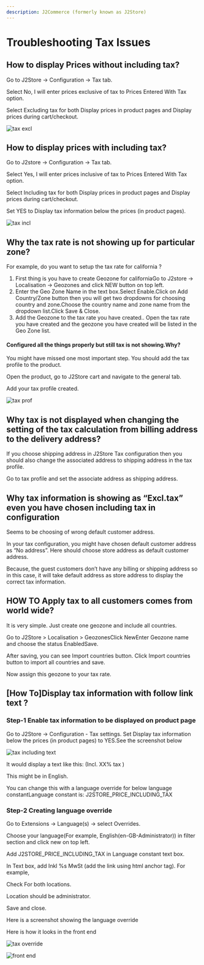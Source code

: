 ```yaml
---
description: J2Commerce (formerly known as J2Store)
---
```


# Troubleshooting Tax Issues

## How to display Prices without including tax? <a href="#how-to-display-prices-without-including-tax" id="how-to-display-prices-without-including-tax"></a>

Go to J2Store -> Configuration -> Tax tab.

Select No, I will enter prices exclusive of tax to Prices Entered With Tax option.

Select Excluding tax for both Display prices in product pages and Display prices during cart/checkout.

![tax excl](https://raw.githubusercontent.com/j2store/doc-images/master/troubleshooting-guide/troubleshooting-tax-issues/tax-excl.png)

## How to display prices with including tax? <a href="#how-to-display-prices-with-including-tax" id="how-to-display-prices-with-including-tax"></a>

Go to J2store -> Configuration -> Tax tab.

Select Yes, I will enter prices inclusive of tax to Prices Entered With Tax option.

Select Including tax for both Display prices in product pages and Display prices during cart/checkout.

Set YES to Display tax information below the prices (in product pages).

![tax incl](https://raw.githubusercontent.com/j2store/doc-images/master/troubleshooting-guide/troubleshooting-tax-issues/tax-incl.png)

## Why the tax rate is not showing up for particular zone? <a href="#why-the-tax-rate-is-not-showing-up-for-particular-zone" id="why-the-tax-rate-is-not-showing-up-for-particular-zone"></a>

For example, do you want to setup the tax rate for california ?

1. First thing is you have to create Geozone for californiaGo to J2store -> Localisation -> Geozones and click NEW button on top left.
2. Enter the Geo Zone Name in the text box.Select Enable.Click on Add Country/Zone button then you will get two dropdowns for choosing country and zone.Choose the country name and zone name from the dropdown list.Click Save & Close.
3. Add the Geozone to the tax rate you have created.. Open the tax rate you have created and the geozone you have created will be listed in the Geo Zone list.

#### Configured all the things properly but still tax is not showing.Why?

You might have missed one most important step. You should add the tax profile to the product.

Open the product, go to J2Store cart and navigate to the general tab.

Add your tax profile created.

![tax prof](https://raw.githubusercontent.com/j2store/doc-images/master/troubleshooting-guide/troubleshooting-tax-issues/tax-prof.png)

## Why tax is not displayed when changing the setting of the tax calculation from billing address to the delivery address? <a href="#why-tax-is-not-displayed-when-changing-the-setting-of-the-tax-calculation-from-billing-address-to-th" id="why-tax-is-not-displayed-when-changing-the-setting-of-the-tax-calculation-from-billing-address-to-th"></a>

If you choose shipping address in J2Store Tax configuration then you should also change the associated address to shipping address in the tax profile.

Go to tax profile and set the associate address as shipping address.

## Why tax information is showing as “Excl.tax” even you have chosen including tax in configuration <a href="#why-tax-information-is-showing-as-excltax-even-you-have-chosen-including-tax-in-configuration" id="why-tax-information-is-showing-as-excltax-even-you-have-chosen-including-tax-in-configuration"></a>

Seems to be choosing of wrong default customer address.

In your tax configuration, you might have chosen default customer address as “No address”. Here should choose store address as default customer address.

Because, the guest customers don’t have any billing or shipping address so in this case, it will take default address as store address to display the correct tax information.

## HOW TO Apply tax to all customers comes from world wide? <a href="#how-to-apply-tax-to-all-customers-comes-from-world-wide" id="how-to-apply-tax-to-all-customers-comes-from-world-wide"></a>

It is very simple. Just create one geozone and include all countries.

Go to J2Store > Localisation > GeozonesClick NewEnter Geozone name and choose the status EnabledSave.

After saving, you can see Import countries button. Click Import countries button to import all countries and save.

Now assign this geozone to your tax rate.

## \[How To]Display tax information with follow link text ? <a href="#how-todisplay-tax-information-with-follow-link-text" id="how-todisplay-tax-information-with-follow-link-text"></a>

### Step-1 Enable tax information to be displayed on product page <a href="#step-1-enable-tax-information-to-be-displayed-on-product-page" id="step-1-enable-tax-information-to-be-displayed-on-product-page"></a>

Go to J2Store -> Configuration - Tax settings. Set Display tax information below the prices (in product pages) to YES.See the screenshot below

![tax including text](https://raw.githubusercontent.com/j2store/doc-images/master/troubleshooting-guide/troubleshooting-tax-issues/tax_including_text.png)

It would display a text like this: (Incl. XX% tax )

This might be in English.

You can change this with a language override for below language constantLanguage constant is: J2STORE\_PRICE\_INCLUDING\_TAX

### Step-2 Creating language override <a href="#step-2-creating-language-override" id="step-2-creating-language-override"></a>

Go to Extensions -> Language(s) -> select Overrides.

Choose your language(For example, English(en-GB-Administrator)) in filter section and click new on top left.

Add J2STORE\_PRICE\_INCLUDING\_TAX in Language constant text box.

In Text box, add Inkl %s MwSt (add the link using html anchor tag). For example,

Check For both locations.

Location should be administrator.

Save and close.

Here is a screenshot showing the language override

Here is how it looks in the front end

![tax override](https://raw.githubusercontent.com/j2store/doc-images/master/troubleshooting-guide/troubleshooting-tax-issues/tax_override.png)

![front end](https://raw.githubusercontent.com/j2store/doc-images/master/troubleshooting-guide/troubleshooting-tax-issues/front_end_display.png)
